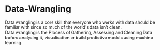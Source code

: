 # Data-Wrangling
Data wrangling is a core skill that everyone who works with data should be familiar with since so much of the world's data isn't clean.</br>
Data wrangling is the Process of Gathering, Assessing and Cleaning Data before analysing it, visualisation or build predictive models using machine learning.
